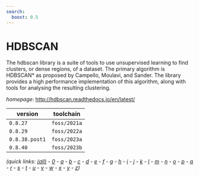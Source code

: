 ```yaml
---
search:
  boost: 0.5
---
```

# HDBSCAN

The hdbscan library is a suite of tools to use unsupervised learning to find clusters, or dense  regions, of a dataset. The primary algorithm is HDBSCAN* as proposed by Campello, Moulavi, and Sander. The library  provides a high performance implementation of this algorithm, along with tools for analysing the resulting  clustering.

*homepage*: <http://hdbscan.readthedocs.io/en/latest/>

version | toolchain
--------|----------
``0.8.27`` | ``foss/2021a``
``0.8.29`` | ``foss/2022a``
``0.8.38.post1`` | ``foss/2023a``
``0.8.40`` | ``foss/2023b``


*(quick links: [(all)](../index.md) - [0](../0/index.md) - [a](../a/index.md) - [b](../b/index.md) - [c](../c/index.md) - [d](../d/index.md) - [e](../e/index.md) - [f](../f/index.md) - [g](../g/index.md) - [h](../h/index.md) - [i](../i/index.md) - [j](../j/index.md) - [k](../k/index.md) - [l](../l/index.md) - [m](../m/index.md) - [n](../n/index.md) - [o](../o/index.md) - [p](../p/index.md) - [q](../q/index.md) - [r](../r/index.md) - [s](../s/index.md) - [t](../t/index.md) - [u](../u/index.md) - [v](../v/index.md) - [w](../w/index.md) - [x](../x/index.md) - [y](../y/index.md) - [z](../z/index.md))*

